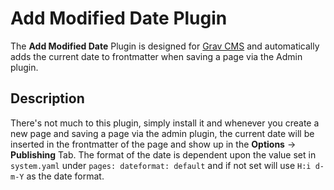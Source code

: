 # Add Modified Date Plugin

The **Add Modified Date** Plugin is designed for [Grav CMS](http://github.com/getgrav/grav) and automatically adds the current date to frontmatter when saving a page via the Admin plugin. 

## Description

There's not much to this plugin, simply install it and whenever you create a new page and saving a page via the admin plugin, the current date will be inserted in the frontmatter of the page and show up in the **Options** -> **Publishing** Tab.  The format of the date is dependent upon the value set in `system.yaml` under `pages: dateformat: default` and if not set will use `H:i d-m-Y` as the date format.
